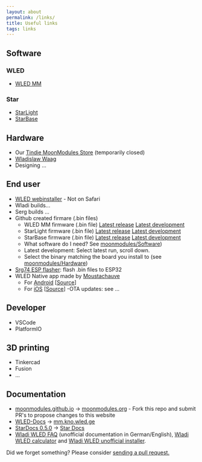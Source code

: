 ```yaml
---
layout: about
permalink: /links/
title: Useful links
tags: links
---
```



## Software

### WLED
- [WLED MM](https://github.com/MoonModules/WLED)

### Star
- [StarLight](https://github.com/MoonModules/StarLight)
- [StarBase](https://github.com/ewowi/StarBase)

## Hardware

- Our [Tindie MoonModules Store](https://www.tindie.com/stores/moonmodules/) (temporarily closed)
- [Wladislaw Waag](https://www.myhome-control.de/)
- Designing ...

## End user

- [WLED webinstaller](https://install.wled.me/) - Not on Safari
- Wladi builds...
- Serg builds ...
- Github created firmare (.bin files)
    - WLED MM firmware (.bin file) [Latest release](https://github.com/MoonModules/WLED/releases) [Latest development](https://github.com/MoonModules/WLED/actions)
    - StarLight firmware (.bin file) [Latest release](https://github.com/MoonModules/StarLight/releases) [Latest development](https://github.com/MoonModules/StarLight/actions)
    - StarBase firmware (.bin file) [Latest release](https://github.com/ewowi/StarBase/releases) [Latest development](https://github.com/ewowi/StarBase/actions)
    - What software do I need? See [moonmodules/Software](https://moonmodules.org/software)) 
    - Latest development: Select latest run, scroll down.
    - Select the binary matching the board you install to (see [moonmodules/Hardware](https://moonmodules.org/hardware)) 
- [Srg74 ESP flasher](https://github.com/srg74/WLED-wemos-shield/tree/master/resources/Firmware/WLED_%20ESP_Flasher): flash .bin files to ESP32
- WLED Native app made by [Moustachauve](https://github.com/Moustachauve)
    - For [Android](https://play.google.com/store/apps/details?id=ca.cgagnier.wlednativeandroid) [[Source](https://github.com/Moustachauve/WLED-Native-Android)]
    - For [iOS](https://apps.apple.com/us/app/wled-native/id6446207239) [[Source](https://github.com/Moustachauve/WLED-Native-iOS/)]
-OTA updates: see ...

## Developer
- VSCode
- PlatformIO

## 3D printing

- Tinkercad
- Fusion
- ...

## Documentation

- [moonmodules.github.io](https://github.com/MoonModules/moonmodules.github.io) -> [moonmodules.org](https://moonmodules.org) - Fork this repo and submit PR's to propose changes to this website
- [WLED-Docs](https://github.com/MoonModules/WLED-Docs) -> [mm.kno.wled.ge](https://mm.kno.wled.ge)
- [StarDocs 0.5.0](https://github.com/ewowi/StarDocs) -> [Star Docs](https://ewowi.github.io/StarDocs/)
- [Wladi WLED FAQ](https://wled-faq.github.io) (unofficial documentation in German/English), [Wladi WLED calculator](https://wled-calculator.github.io/) and [Wladi WLED unofficial installer](https://wled-install.github.io/).

<p>
    Did we forget something? Please consider
    <a
      target="_blank"
      rel="noopener noreferrer"
      href="https://github.com/moonmodules/moonmodules.github.io/edit/main/{{ page.path }}"
      >sending a pull request.</a
    >
  </p>
